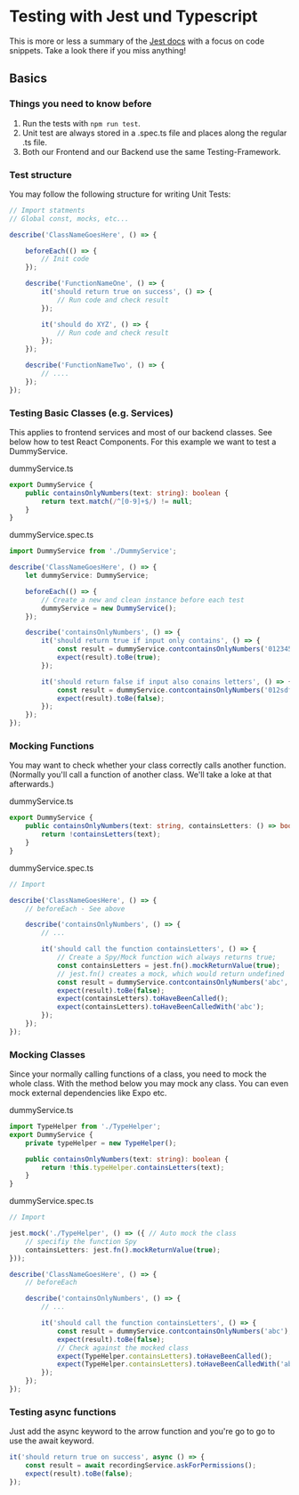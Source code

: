 # Testing with Jest und Typescript
This is more or less a summary of the [Jest docs](https://facebook.github.io/jest/docs/en/getting-started.html) with a focus on code snippets. Take a look there if you miss anything! 

## Basics

### Things you need to know before
1. Run the tests with `npm run test`.
2. Unit test are always stored in a .spec.ts file and places along the regular .ts file. 
3. Both our Frontend and our Backend use the same Testing-Framework.

### Test structure
You may follow the following structure for writing Unit Tests:

```typescript
// Import statments
// Global const, mocks, etc... 

describe('ClassNameGoesHere', () => {

    beforeEach(() => {
        // Init code
    });

    describe('FunctionNameOne', () => {
        it('should return true on success', () => {
            // Run code and check result
        });

        it('should do XYZ', () => {
            // Run code and check result
        });
    });

    describe('FunctionNameTwo', () => {
        // ....
    });
});
```
### Testing Basic Classes (e.g. Services)
This applies to frontend services and most of our backend classes. See below how to test React Components.
For this example we want to test a DummyService.

dummyService.ts
```typescript
export DummyService {
    public containsOnlyNumbers(text: string): boolean {
        return text.match(/^[0-9]+$/) != null;
    }
}
```
dummyService.spec.ts
```typescript
import DummyService from './DummyService';

describe('ClassNameGoesHere', () => {
    let dummyService: DummyService;

    beforeEach(() => {
        // Create a new and clean instance before each test
        dummyService = new DummyService(); 
    });

    describe('containsOnlyNumbers', () => {
        it('should return true if input only contains', () => {
            const result = dummyService.contcontainsOnlyNumbers('012345');
            expect(result).toBe(true); 
        });

        it('should return false if input also conains letters', () => {
            const result = dummyService.contcontainsOnlyNumbers('012sdfdsf345');
            expect(result).toBe(false); 
        });
    });
});
```

### Mocking Functions
You may want to check whether your class correctly calls another function. (Normally you'll call a function of another class. We'll take a loke at that afterwards.)

dummyService.ts
```typescript
export DummyService {
    public containsOnlyNumbers(text: string, containsLetters: () => boolean): boolean {
        return !containsLetters(text);
    }
}
```
dummyService.spec.ts
```typescript
// Import 

describe('ClassNameGoesHere', () => {
    // beforeEach - See above

    describe('containsOnlyNumbers', () => {
        // ...

        it('should call the function containsLetters', () => {
            // Create a Spy/Mock function wich always returns true;
            const containsLetters = jest.fn().mockReturnValue(true);
            // jest.fn() creates a mock, which would return undefined
            const result = dummyService.contcontainsOnlyNumbers('abc', containsLetters);
            expect(result).toBe(false); 
            expect(containsLetters).toHaveBeenCalled();
            expect(containsLetters).toHaveBeenCalledWith('abc');
        });
    });
});
```

### Mocking Classes
Since your normally calling functions of a class, you need to mock the whole class. With the method below you may mock any class. You can even mock external dependencies like Expo etc.

dummyService.ts
```typescript
import TypeHelper from './TypeHelper';
export DummyService {
    private typeHelper = new TypeHelper();

    public containsOnlyNumbers(text: string): boolean {
        return !this.typeHelper.containsLetters(text);
    }
}
```
dummyService.spec.ts
```typescript
// Import 

jest.mock('./TypeHelper', () => ({ // Auto mock the class
    // specifiy the function Spy
    containsLetters: jest.fn().mockReturnValue(true);
}));

describe('ClassNameGoesHere', () => {
    // beforeEach

    describe('containsOnlyNumbers', () => {
        // ...

        it('should call the function containsLetters', () => {
            const result = dummyService.contcontainsOnlyNumbers('abc');
            expect(result).toBe(false); 
            // Check against the mocked class
            expect(TypeHelper.containsLetters).toHaveBeenCalled();
            expect(TypeHelper.containsLetters).toHaveBeenCalledWith('abc');
        });
    });
});
```

### Testing async functions
Just add the async keyword to the arrow function and you're go to go to use the await keyword.

```typescript
it('should return true on success', async () => {
    const result = await recordingService.askForPermissions();
    expect(result).toBe(false);
});
```

